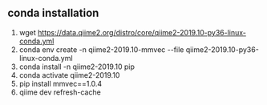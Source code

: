 ## conda installation

1. wget https://data.qiime2.org/distro/core/qiime2-2019.10-py36-linux-conda.yml
1. conda env create -n qiime2-2019.10-mmvec --file qiime2-2019.10-py36-linux-conda.yml
1. conda install -n qiime2-2019.10 pip
1. conda activate qiime2-2019.10 
1. pip install mmvec==1.0.4
1. qiime dev refresh-cache

